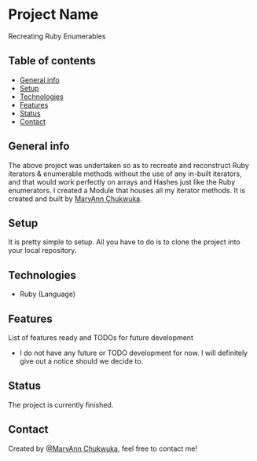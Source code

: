 # Project Name
Recreating Ruby Enumerables

## Table of contents
* [General info](#general-info)
* [Setup](#setup)
* [Technologies](#technologies)
* [Features](#features)
* [Status](#status)
* [Contact](#contact)

## General info
The above project was undertaken so as to recreate and reconstruct Ruby iterators & enumerable methods without the use of any in-built iterators, and that would work perfectly on arrays and Hashes just like the Ruby enumerators. I created a Module that houses all my iterator methods. It is created and built by <a href="https://github.com/adaorachi">MaryAnn Chukwuka</a>.

## Setup
It is pretty simple to setup. All you have to do is to clone the project into your local repository.

## Technologies
* Ruby (Language)

## Features
List of features ready and TODOs for future development
* I do not have any future or TODO development for now. I will definitely give out a notice should we decide to.

## Status
The project is currently finished.

## Contact
Created by [@MaryAnn Chukwuka](https://github.com/adaorachi), feel free to contact me!
